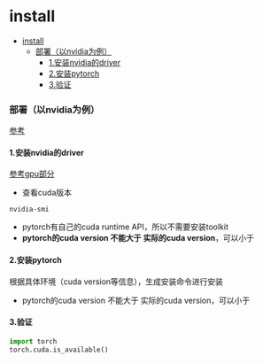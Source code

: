 # install 


<!-- @import "[TOC]" {cmd="toc" depthFrom=1 depthTo=6 orderedList=false} -->

<!-- code_chunk_output -->

- [install](#install)
    - [部署（以nvidia为例）](#部署以nvidia为例)
      - [1.安装nvidia的driver](#1安装nvidia的driver)
      - [2.安装pytorch](#2安装pytorch)
      - [3.验证](#3验证)

<!-- /code_chunk_output -->


### 部署（以nvidia为例）

[参考](https://pytorch.org/get-started/locally/)

#### 1.安装nvidia的driver
[参考gpu部分](../../../computer/OS/linux_os/operating_system/basic/GPU.md)

* 查看cuda版本
```shell
nvidia-smi
```

* pytorch有自己的cuda runtime API，所以不需要安装toolkit
* **pytorch的cuda version 不能大于 实际的cuda version**，可以小于

#### 2.安装pytorch
根据具体环境（cuda version等信息），生成安装命令进行安装
* pytorch的cuda version 不能大于 实际的cuda version，可以小于


#### 3.验证
```python
import torch
torch.cuda.is_available()
```